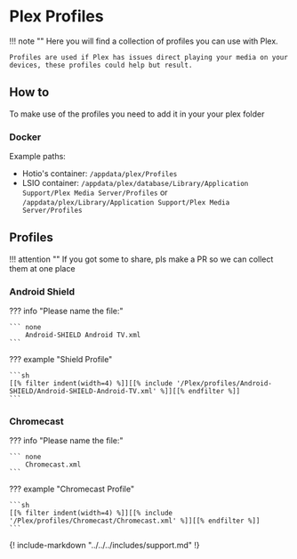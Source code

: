 # Plex Profiles

!!! note ""
    Here you will find a collection of profiles you can use with Plex.

    Profiles are used if Plex has issues direct playing your media on your devices, these profiles could help but result.

## How to

To make use of the profiles you need to add it in your your plex folder

### Docker

Example paths:

* Hotio's container: `/appdata/plex/Profiles`
* LSIO container: `/appdata/plex/database/Library/Application Support/Plex Media Server/Profiles` or `/appdata/plex/Library/Application Support/Plex Media Server/Profiles`

## Profiles

!!! attention ""
    If you got some to share, pls make a PR so we can collect them at one place

### Android Shield

??? info "Please name the file:"

    ``` none
        Android-SHIELD Android TV.xml
    ```

??? example "Shield Profile"

    ```sh
    [[% filter indent(width=4) %]][[% include '/Plex/profiles/Android-SHIELD/Android-SHIELD-Android-TV.xml' %]][[% endfilter %]]
    ```

### Chromecast

??? info "Please name the file:"

    ``` none
        Chromecast.xml
    ```

??? example "Chromecast Profile"

    ```sh
    [[% filter indent(width=4) %]][[% include '/Plex/profiles/Chromecast/Chromecast.xml' %]][[% endfilter %]]
    ```

{! include-markdown "../../../includes/support.md" !}
<!-- --8<-- "includes/support.md" -->
